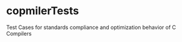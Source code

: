 copmilerTests
=============

Test Cases for standards compliance and optimization behavior of C Compilers

